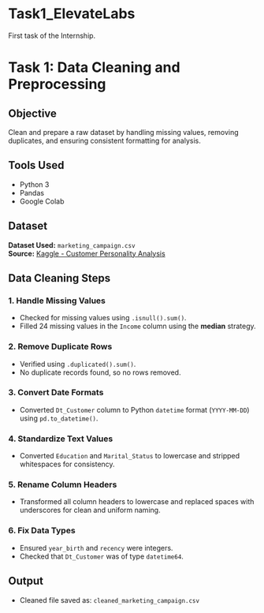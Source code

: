 # Task1_ElevateLabs
First task of the Internship.

# Task 1: Data Cleaning and Preprocessing

##  Objective
Clean and prepare a raw dataset by handling missing values, removing duplicates, and ensuring consistent formatting for analysis.

## Tools Used
- Python 3
- Pandas
- Google Colab

##  Dataset
**Dataset Used:** `marketing_campaign.csv`  
**Source:** [Kaggle - Customer Personality Analysis](https://www.kaggle.com/datasets/imakash3011/customer-personality-analysis)

##  Data Cleaning Steps

### 1. Handle Missing Values
- Checked for missing values using `.isnull().sum()`.
- Filled 24 missing values in the `Income` column using the **median** strategy.

### 2. Remove Duplicate Rows
- Verified using `.duplicated().sum()`.
- No duplicate records found, so no rows removed.

### 3. Convert Date Formats
- Converted `Dt_Customer` column to Python `datetime` format (`YYYY-MM-DD`) using `pd.to_datetime()`.

### 4. Standardize Text Values
- Converted `Education` and `Marital_Status` to lowercase and stripped whitespaces for consistency.

### 5. Rename Column Headers
- Transformed all column headers to lowercase and replaced spaces with underscores for clean and uniform naming.

### 6. Fix Data Types
- Ensured `year_birth` and `recency` were integers.
- Checked that `Dt_Customer` was of type `datetime64`.

##  Output
-  Cleaned file saved as: `cleaned_marketing_campaign.csv`
